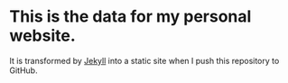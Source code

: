 # This is the data for my personal website.

It is transformed by [Jekyll](http://jekyllrb.com) into a static site when I push this repository to GitHub.
